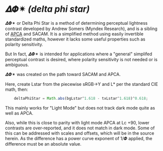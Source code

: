 # 𝜟𝜱✴︎ _(delta phi star)_
𝜟𝜱✴︎ or Delta Phi Star is a method of determining perceptual lightness contrast developed by Andrew Somers (Myndex Research), and is a sibling of [APCA](https://github.com/Myndex/SAPC-APCA) and SACAM. It is a simplified method using easily invertible standardized maths, however it lacks some useful properties such as polarity sensitivity.

But In fact, 𝜟𝜱✴︎ is intended for applications where a "general" simplifed perceptual contrast is desired, where polarity sensitivity is not needed or is ambiguous.

𝜟𝜱✴︎ was created on the path toward SACAM and APCA.

Here, create Lstar from the piecewise sRGB->Y and L* per the standard CIE math, then:

```js
    deltaPhiStar = Math.abs(bgLstar^1.618 - txLstar^1.618)^0.618;
```

This mainly works for "Light Mode" but does not track dark mode quite as well as APCA.

Also, while this is close to parity with light mode APCA at Lc +90, lower contrasts are over-reported, and it does not match in dark mode. Some of this can be addressed with scales and offsets, which will be in the source herein. As the difference has a power curve exponent of 1/𝜱 applied, the difference must be an absolute value. 

